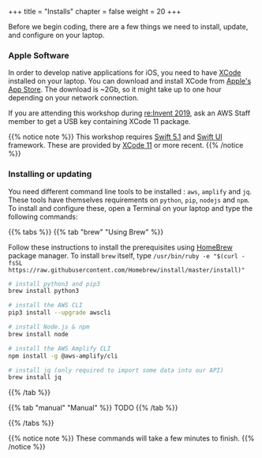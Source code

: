 +++
title = "Installs"
chapter = false
weight = 20
+++

Before we begin coding, there are a few things we need to install, update, and configure on your laptop.

### Apple Software

In order to develop native applications for iOS, you need to have [XCode](https://apple.com/xcode) installed on your laptop.
You can download and install XCode from [Apple's App Store](https://apps.apple.com/us/app/xcode/id497799835?mt=12).  The download is ~2Gb, so it might take up to one hour depending on your network connection.

If you are attending this workshop during [re:Invent 2019](https://reinvent.awsevents.com), ask an AWS Staff member to get a USB key containing XCode 11 package.

{{% notice note %}}
This workshop requires [Swift 5.1](https://swift.org) and [Swift UI](https://developer.apple.com/xcode/swiftui/) framework.  These are provided by [XCode 11](https://apple.com/xcode) or more recent.
{{% /notice %}}

### Installing or updating

You need different command line tools to be installed : `aws`, `amplify` and `jq`.  These tools have themselves requirements on `python`, `pip`, `nodejs` and `npm`.  To install and configure these, open a Terminal on your laptop and type the following commands:

{{% tabs %}}
{{% tab "brew" "Using Brew" %}}

Follow these instructions to install the prerequisites using [HomeBrew](https://brew.sh/) package manager.  To install `brew` itself, type `/usr/bin/ruby -e "$(curl -fsSL https://raw.githubusercontent.com/Homebrew/install/master/install)"`

```bash
# install python3 and pip3
brew install python3 

# install the AWS CLI
pip3 install --upgrade awscli

# install Node.js & npm
brew install node

# install the AWS Amplify CLI
npm install -g @aws-amplify/cli

# install jq (only required to import some data into our API)
brew install jq
```
{{% /tab %}}

{{% tab "manual" "Manual" %}}
TODO
{{% /tab %}}

{{% /tabs %}}

{{% notice note %}}
These commands will take a few minutes to finish.
{{% /notice %}}

